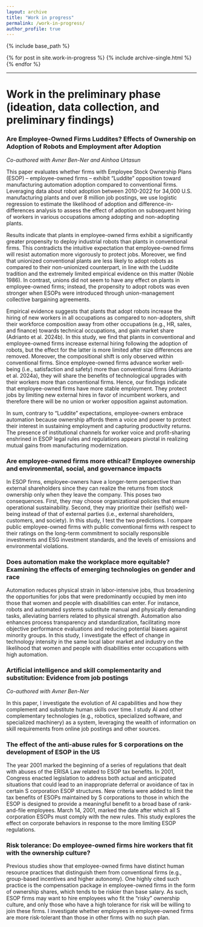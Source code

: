```yaml
---
layout: archive
title: "Work in progress"
permalink: /work-in-progress/
author_profile: true
---
```


{% include base_path %}


{% for post in site.work-in-progress %}
  {% include archive-single.html %}
{% endfor %}

---

# Work in the preliminary phase (ideation, data collection, and preliminary findings)

### Are Employee-Owned Firms Luddites? Effects of Ownership on Adoption of Robots and Employment after Adoption

_Co-authored with Avner Ben-Ner and Ainhoa Urtasun_

This paper evaluates whether firms with Employee Stock Ownership Plans (ESOP) – employee-owned firms – exhibit “Luddite” opposition toward manufacturing automation adoption compared to conventional firms. Leveraging data about robot adoption between 2010-2022 for 34,000 U.S. manufacturing plants and over 8 million job postings, we use logistic regression to estimate the likelihood of adoption and difference-in-differences analysis to assess the effect of adoption on subsequent hiring of workers in various occupations among adopting and non-adopting plants. 

Results indicate that plants in employee-owned firms exhibit a significantly greater propensity to deploy industrial robots than plants in conventional firms. This contradicts the intuitive expectation that employee-owned firms will resist automation more vigorously to protect jobs. Moreover, we find that unionized conventional plants are less likely to adopt robots as compared to their non-unionized counterpart, in line with the Luddite tradition and the extremely limited empirical evidence on this matter (Noble 1986). In contrast, unions did not seem to have any effect on plants in employee-owned firms; instead, the propensity to adopt robots was even stronger when ESOPs were introduced through union-management collective bargaining agreements.  

Empirical evidence suggests that plants that adopt robots increase the hiring of new workers in all occupations as compared to non-adopters, shift their workforce composition away from other occupations (e.g., HR, sales, and finance) towards technical occupations, and gain market share (Adrianto et al. 2024b). In this study, we find that plants in conventional and employee-owned firms increase external hiring following the adoption of robots, but the effect for the latter is more limited after size differences are removed. Moreover, the compositional shift is only observed within conventional firms. Since employee-owned firms advance worker well-being (i.e., satisfaction and safety) more than conventional firms (Adrianto et al. 2024a), they will share the benefits of technological upgrades with their workers more than conventional firms. Hence, our findings indicate that employee-owned firms have more stable employment. They protect jobs by limiting new external hires in favor of incumbent workers, and therefore there will be no union or worker opposition against automation.

In sum, contrary to “Luddite” expectations, employee-owners embrace automation because ownership affords them a voice and power to protect their interest in sustaining employment and capturing productivity returns. The presence of institutional channels for worker voice and profit-sharing enshrined in ESOP legal rules and regulations appears pivotal in realizing mutual gains from manufacturing modernization.

### Are employee-owned firms more ethical? Employee ownership and environmental, social, and governance impacts

In ESOP firms, employee-owners have a longer-term perspective than external shareholders since they can realize the returns from stock ownership only when they leave the company. This poses two consequences. First, they may choose organizational policies that ensure operational sustainability. Second, they may prioritize their (selfish) well-being instead of that of external parties (i.e., external shareholders, customers, and society). In this study, I test the two predictions. I compare public employee-owned firms with public conventional firms with respect to their ratings on the long-term commitment to socially responsible investments and ESG investment standards, and the levels of emissions and environmental violations.

### Does automation make the workplace more equitable? Examining the effects of emerging technologies on gender and race

Automation reduces physical strain in labor-intensive jobs, thus broadening the opportunities for jobs that were predominantly occupied by men into those that women and people with disabilities can enter. For instance, robots and automated systems substitute manual and physically demanding tasks, alleviating barriers related to physical strength. Automation also enhances process transparency and standardization, facilitating more objective performance evaluations and reducing potential biases against minority groups. In this study, I investigate the effect of change in technology intensity in the same local labor market and industry on the likelihood that women and people with disabilities enter occupations with high automation.

### Artificial intelligence and skill complementarity and substitution: Evidence from job postings

_Co-authored with Avner Ben-Ner_

In this paper, I investigate the evolution of AI capabilities and how they complement and substitute human skills over time. I study AI and other complementary technologies (e.g., robotics, specialized software, and specialized machinery) as a system, leveraging the wealth of information on skill requirements from online job postings and other sources.

### The effect of the anti-abuse rules for S corporations on the development of ESOP in the US

The year 2001 marked the beginning of a series of regulations that dealt with abuses of the ERISA Law related to ESOP tax benefits. In 2001, Congress enacted legislation to address both actual and anticipated situations that could lead to an inappropriate deferral or avoidance of tax in certain S corporation ESOP structures. New criteria were added to limit the tax benefits of ESOPs maintained by S corporations to those in which the ESOP is designed to provide a meaningful benefit to a broad base of rank-and-file employees. March 14, 2001, marked the date after which all S corporation ESOPs must comply with the new rules. This study explores the effect on corporate behaviors in response to the more limiting ESOP regulations.
   
### Risk tolerance: Do employee-owned firms hire workers that fit with the ownership culture?

Previous studies show that employee-owned firms have distinct human resource practices that distinguish them from conventional firms (e.g., group-based incentives and higher autonomy). One highly cited such practice is the compensation package in employee-owned firms in the form of ownership shares, which tends to be riskier than base salary. As such, ESOP firms may want to hire employees who fit the “risky” ownership culture, and only those who have a high tolerance for risk will be willing to join these firms. I investigate whether employees in employee-owned firms are more risk-tolerant than those in other firms with no such plan.
